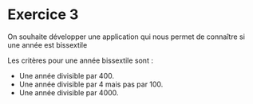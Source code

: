 # Exercice 3

On souhaite développer une application qui nous permet de connaître si une année est bissextile

Les critères pour une année bissextile sont :

- Une année divisible par 400.
- Une année divisible par 4 mais pas par 100.
- Une année divisible par 4000.